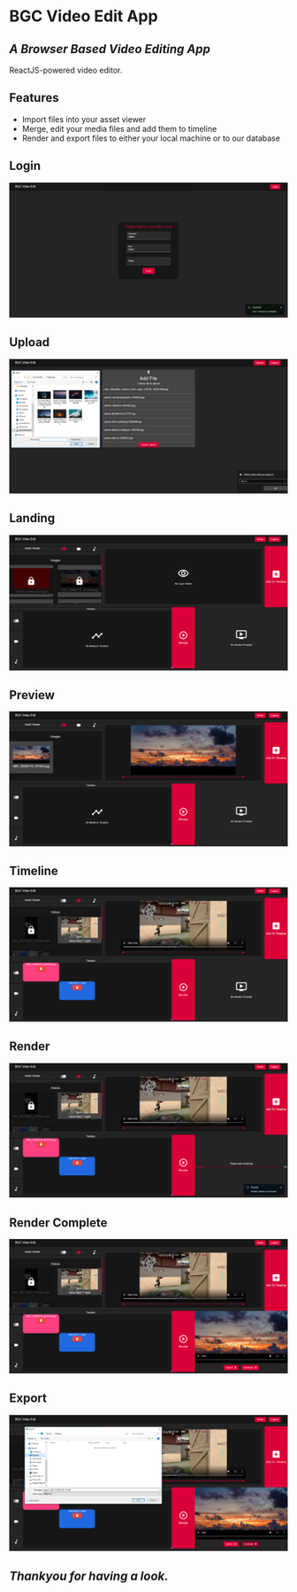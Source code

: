 # BGC Video Edit App
## _A Browser Based Video Editing App_

ReactJS-powered video editor.

## Features

- Import files into your asset viewer
- Merge, edit your media files and add them to timeline
- Render and export files to either your local machine or to our database


## Login

![Login](/assets/snapshots/Login.png "Login page")

## Upload

![Upload](/assets/snapshots/Upload.png "Upload page")

## Landing

![Landing](/assets/snapshots/Landing.png "Landing page")

## Preview

![Preview](/assets/snapshots/Preview.png "Preview page")

## Timeline

![Timeline](/assets/snapshots/Timeline.png "Timeline page")

## Render

![Render](/assets/snapshots/Render.png "Render page")

## Render Complete

![Render Complete](/assets/snapshots/RenderComplete.png "Render Complete page")

## Export

![Export](/assets/snapshots/Export.png "Export page")

## _Thankyou for having a look._

